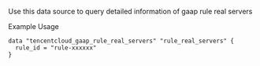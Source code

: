 Use this data source to query detailed information of gaap rule real servers

Example Usage

```hcl
data "tencentcloud_gaap_rule_real_servers" "rule_real_servers" {
  rule_id = "rule-xxxxxx"
}
```